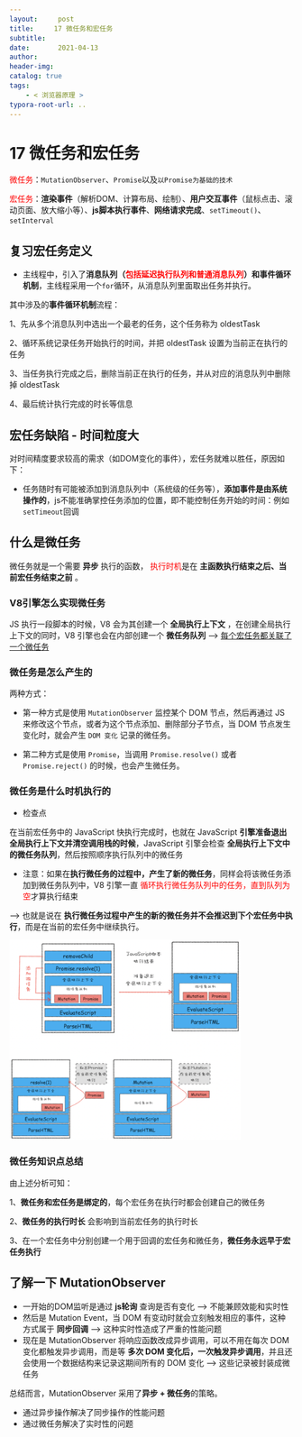 ```yaml
---
layout:     post
title:     17 微任务和宏任务
subtitle:  
date:       2021-04-13
author:     
header-img: 
catalog: true
tags:
    - < 浏览器原理 >
typora-root-url: ..
---
```



# 17 微任务和宏任务

 <span style="color:red">微任务</span>：`MutationObserver`、`Promise`以及`以Promise为基础的技术`

 <span style="color:red">宏任务</span>：<strong>渲染事件</strong>（解析DOM、计算布局、绘制）、<strong>用户交互事件</strong>（鼠标点击、滚动页面、放大缩小等）、<strong>js脚本执行事件</strong>、<strong>网络请求完成</strong>、`setTimeout()`、`setInterval`

## 复习宏任务定义
-   主线程中，引入了**消息队列（<span style="color:red">包括延迟执行队列和普通消息队列</span>）和事件循环机制**，主线程采用一个`for`循环，从消息队列里面取出任务并执行。

其中涉及的**事件循环机制**流程：

1、先从多个消息队列中选出一个最老的任务，这个任务称为 oldestTask

2、循环系统记录任务开始执行的时间，并把 oldestTask 设置为当前正在执行的任务

3、当任务执行完成之后，删除当前正在执行的任务，并从对应的消息队列中删除掉 oldestTask

4、最后统计执行完成的时长等信息

## 宏任务缺陷 - 时间粒度大
对时间精度要求较高的需求（如DOM变化的事件），宏任务就难以胜任，原因如下：
-   任务随时有可能被添加到消息队列中（系统级的任务等），**添加事件是由系统操作的**，js不能准确掌控任务添加的位置，即不能控制任务开始的时间：例如`setTimeout`回调

## 什么是微任务
微任务就是一个需要 **异步** 执行的函数， <span style="color:red">执行时机</span>是在 **主函数执行结束之后、当前宏任务结束之前** 。

### V8引擎怎么实现微任务
JS 执行一段脚本的时候，V8 会为其创建一个 **全局执行上下文** ，在创建全局执行上下文的同时，V8 引擎也会在内部创建一个 **微任务队列**  --> <u>每个宏任务都关联了一个微任务</u>

### 微任务是怎么产生的
两种方式：
-   第一种方式是使用 `MutationObserver` 监控某个 DOM 节点，然后再通过 JS 来修改这个节点，或者为这个节点添加、删除部分子节点，当 DOM 节点发生变化时，就会产生 `DOM 变化` 记录的微任务。

-   第二种方式是使用 `Promise`，当调用 `Promise.resolve()` 或者 `Promise.reject()` 的时候，也会产生微任务。

### 微任务是什么时机执行的
- 检查点

在当前宏任务中的 JavaScript 快执行完成时，也就在 JavaScript  **引擎准备退出全局执行上下文并清空调用栈的时候**，JavaScript 引擎会检查 **全局执行上下文中的微任务队列**，然后按照顺序执行队列中的微任务

- 注意：如果在**执行微任务的过程中，产生了新的微任务**，同样会将该微任务添加到微任务队列中，V8 引擎一直 <span style="color:red">循环执行微任务队列中的任务，直到队列为空</span>才算执行结束 

—> 也就是说在 **执行微任务过程中产生的新的微任务并不会推迟到下个宏任务中执行**，而是在当前的宏任务中继续执行。

<img src="/../img/assets_2019/image-20210413202144497.png" alt="image-20210413202144497" style="zoom:40%;" />

### 微任务知识点总结
由上述分析可知：

1、**微任务和宏任务是绑定的**，每个宏任务在执行时都会创建自己的微任务

2、**微任务的执行时长** 会影响到当前宏任务的执行时长

3、在一个宏任务中分别创建一个用于回调的宏任务和微任务，**微任务永远早于宏任务执行**

## 了解一下 MutationObserver
-   一开始的DOM监听是通过 **js轮询** 查询是否有变化 --> 不能兼顾效能和实时性
-   然后是 Mutation Event，当 DOM 有变动时就会立刻触发相应的事件，这种方式属于 **同步回调** --> 这种实时性造成了严重的性能问题
-   现在是 MutationObserver 将响应函数改成异步调用，可以不用在每次 DOM 变化都触发异步调用，而是等 **多次 DOM 变化后，一次触发异步调用**，并且还会使用一个数据结构来记录这期间所有的 DOM 变化 --> 这些记录被封装成微任务


总结而言，MutationObserver 采用了**异步 + 微任务**的策略。
-   通过异步操作解决了同步操作的性能问题
-   通过微任务解决了实时性的问题
